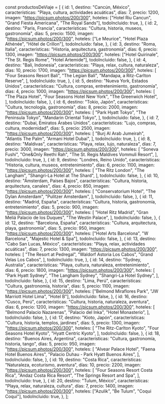 const productosDeViaje = [
  {
    id: 1,
    destino: "Cancún, México",
    características: "Playa, cultura, actividades acuáticas",
    días: 7,
    precio: 1200,
    imagen: "https://picsum.photos/200/300",
    hoteles: ["Hotel Riu Cancun", "Grand Fiesta Americana", "The Royal Sands"],
    todoIncluido: true,
  },
  {
    id: 2,
    destino: "Paris, Francia",
    características: "Cultura, historia, museos, gastronomía",
    días: 5,
    precio: 1500,
    imagen: "https://picsum.photos/200/300",
    hoteles: ["Le Meurice", "Hotel Plaza Athénée", "Hôtel de Crillon"],
    todoIncluido: false,
  },
  {
    id: 3,
    destino: "Roma, Italia",
    características: "Historia, arquitectura, gastronomía",
    días: 6,
    precio: 1300,
    imagen: "https://picsum.photos/200/300",
    hoteles: ["Hotel Quirinale", "The St. Regis Rome", "Hotel Artemide"],
    todoIncluido: false,
  },
  {
    id: 4,
    destino: "Bali, Indonesia",
    características: "Playa, relax, cultura, naturaleza",
    días: 10,
    precio: 1700,
    imagen: "https://picsum.photos/200/300",
    hoteles: [
      "Four Seasons Resort Bali",
      "The Legian Bali",
      "Mandapa, a Ritz-Carlton Reserve",
    ],
    todoIncluido: true,
  },
  {
    id: 5,
    destino: "Nueva York, Estados Unidos",
    características: "Cultura, compras, entretenimiento, gastronomía",
    días: 4,
    precio: 1000,
    imagen: "https://picsum.photos/200/300",
    hoteles: [
      "The Plaza Hotel",
      "Four Seasons Hotel New York",
      "The Greenwich Hotel",
    ],
    todoIncluido: false,
  },
  {
    id: 6,
    destino: "Tokio, Japón",
    características: "Cultura, tecnología, gastronomía",
    días: 8,
    precio: 2000,
    imagen: "https://picsum.photos/200/300",
    hoteles: [
      "Park Hyatt Tokyo",
      "The Peninsula Tokyo",
      "Mandarin Oriental Tokyo",
    ],
    todoIncluido: false,
  },
  {
    id: 7,
    destino: "Dubai, Emiratos Árabes Unidos",
    características: "Lujo, compras, cultura, modernidad",
    días: 5,
    precio: 2500,
    imagen: "https://picsum.photos/200/300",
    hoteles: [
      "Burj Al Arab Jumeirah",
      "Atlantis The Palm",
      "Armani Hotel Dubai",
    ],
    todoIncluido: true,
  },
  {
    id: 8,
    destino: "Maldivas",
    características: "Playa, relax, lujo, naturaleza",
    días: 7,
    precio: 3000,
    imagen: "https://picsum.photos/200/300",
    hoteles: [
      "Soneva Fushi",
      "One&Only Reethi Rah",
      "The St. Regis Maldives Vommuli Resort",
    ],
    todoIncluido: true,
  },
  {
    id: 9,
    destino: "Londres, Reino Unido",
    características: "Historia, cultura, museos, entretenimiento",
    días: 6,
    precio: 1100,
    imagen: "https://picsum.photos/200/300",
    hoteles: [
      "The Ritz London",
      "The Langham",
      "Shangri-La Hotel at The Shard",
    ],
    todoIncluido: false,
  },
  {
    id: 10,
    destino: "Ámsterdam, Países Bajos",
    características: "Cultura, historia, arquitectura, canales",
    días: 4,
    precio: 850,
    imagen: "https://picsum.photos/200/300",
    hoteles: [
      "Conservatorium Hotel",
      "The Dylan Amsterdam",
      "Pulitzer Amsterdam",
    ],
    todoIncluido: false,
  },
  {
    id: 11,
    destino: "Madrid, España",
    características: "Cultura, historia, gastronomía, entretenimiento",
    días: 5,
    precio: 900,
    imagen: "https://picsum.photos/200/300",
    hoteles: [
      "Hotel Ritz Madrid",
      "Gran Meliá Palacio de los Duques",
      "The Westin Palace",
    ],
    todoIncluido: false,
  },
  {
    id: 12,
    destino: "Barcelona, España",
    características: "Cultura, arquitectura, playa, gastronomía",
    días: 5,
    precio: 950,
    imagen: "https://picsum.photos/200/300",
    hoteles: ["Hotel Arts Barcelona", "W Barcelona", "Majestic Hotel & Spa"],
    todoIncluido: false,
  },
  {
    id: 13,
    destino: "Cabo San Lucas, México",
    características: "Playa, relax, actividades acuáticas",
    días: 7,
    precio: 1300,
    imagen: "https://picsum.photos/200/300",
    hoteles: [
      "The Resort at Pedregal",
      "Waldorf Astoria Los Cabos",
      "Grand Velas Los Cabos",
    ],
    todoIncluido: true,
  },
  {
    id: 14,
    destino: "Sydney, Australia",
    características: "Playa, cultura, naturaleza, entretenimiento",
    días: 6,
    precio: 1800,
    imagen: "https://picsum.photos/200/300",
    hoteles: [
      "Park Hyatt Sydney",
      "The Langham Sydney",
      "Shangri-La Hotel Sydney",
    ],
    todoIncluido: false,
  },
  {
    id: 15,
    destino: "Lima, Perú",
    características: "Cultura, gastronomía, historia",
    días: 5,
    precio: 1100,
    imagen: "https://picsum.photos/200/300",
    hoteles: ["Belmond Miraflores Park", "JW Marriott Hotel Lima", "Hotel B"],
    todoIncluido: false,
  },
  {
    id: 16,
    destino: "Cusco, Perú",
    características: "Cultura, historia, naturaleza, aventura",
    días: 6,
    precio: 1200,
    imagen: "https://picsum.photos/200/300",
    hoteles: [
      "Belmond Palacio Nazarenas",
      "Palacio del Inka",
      "Hotel Monasterio",
    ],
    todoIncluido: false,
  },
  {
    id: 17,
    destino: "Kioto, Japón",
    características: "Cultura, historia, templos, jardines",
    días: 5,
    precio: 1300,
    imagen: "https://picsum.photos/200/300",
    hoteles: [
      "The Ritz-Carlton Kyoto",
      "Four Seasons Hotel Kyoto",
      "Hyatt Centric Kyoto",
    ],
    todoIncluido: false,
  },
  {
    id: 18,
    destino: "Buenos Aires, Argentina",
    características: "Cultura, gastronomía, historia, tango",
    días: 5,
    precio: 950,
    imagen: "https://picsum.photos/200/300",
    hoteles: [
      "Alvear Palace Hotel",
      "Faena Hotel Buenos Aires",
      "Palacio Duhau - Park Hyatt Buenos Aires",
    ],
    todoIncluido: false,
  },
  {
    id: 19,
    destino: "Costa Rica",
    características: "Naturaleza, ecoturismo, aventura",
    días: 10,
    precio: 2200,
    imagen: "https://picsum.photos/200/300",
    hoteles: [
      "Four Seasons Resort Costa Rica",
      "Andaz Costa Rica Resort",
      "The Springs Resort and Spa",
    ],
    todoIncluido: true,
  },
  {
    id: 20,
    destino: "Tulum, México",
    características: "Playa, relax, naturaleza, cultura",
    días: 7,
    precio: 1400,
    imagen: "https://picsum.photos/200/300",
    hoteles: ["Azulik", "Be Tulum", "Coqui Coqui"],
    todoIncluido: true,
  },
];